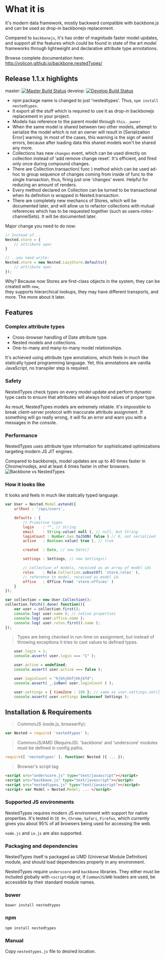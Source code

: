 # What it is

It's modern data framework, mostly backward compatible with backbone.js and can be used as drop-in backbonejs replacement.

Compared to `backbonejs`, it's has order of magnitude faster model updates, and support all the features which could be found
in state of the art model frameworks through lightweight and declarative attribute type annotations.

Browse complete documentation here: http://volicon.github.io/backbone.nestedTypes/

## Release 1.1.x highlights

master: [![Master Build Status](https://travis-ci.org/Volicon/backbone.nestedTypes.svg?branch=master)](https://travis-ci.org/Volicon/backbone.nestedTypes)
develop: [![Develop Build Status](https://travis-ci.org/Volicon/backbone.nestedTypes.svg?branch=develop)](https://travis-ci.org/Volicon/backbone.nestedTypes)

- npm package name is changed to just 'nestedtypes'. Thus, `npm install nestedtypes`.
- It export all the stuff which is required to use it as drop-in backbonejs replacement in your project.
- Models has reference to the parent model through `this._owner`
- When the same model is shared between two other models, attempt to serialize the model which is not an owner will result in [Serialization Error] warning. In most of the cases, this warning is the sign of weird errors, because after loading data this shared models won't be shared any more.
- Collections has new `changes` event, which can be used directly on collection instead of 'add remove change reset'. It's efficient, and fired only once during compound changes.
- There are Collection.transaction( func ) method which can be used ad-hoc to group sequence of changes coming from inside of func to the single transaction, thus, firing just one 'changes' event. Helpful for reducing an amount of renders.
- Every method declared on Collection can be turned to be transactional when its definition is wrapped in Nested.transaction.
- There are completely new mechancs of Stores, which will be documented later, and will allow us to refactor collections with mutual references which has to be requested together (such as users-roles-channelSets). It will be documented later.

Major change you need to do now:
```javascript
// Instead of...
Nested.store = {
    // attribute spec
}

// ..you need write:
Nested.store = new Nested.LazyStore.defaults({
    // attribute spec
});
```
Why? Because now Stores are first-class objects in the system, they can be created with `new`,  
they supports hierarchical lookups, they may have different transports, and more. The more about it later.

## Features
### Complex attribute types

* Cross-browser handling of Date attribute type.
* Nested models and collections.
* One-to-many and many-to-many model relationships.

It's achieved using attribute type annotations, which feels in much like statically typed programming language. Yet, this annotations are vanilla JavaScript, no transpiler step is required.

### Safety

NestedTypes check types on every model update and perform dynamic type casts to ensure that attributes will always hold values of proper type.

As result, NestedTypes models are extremely reliable. It's impossible to break client-server protocol with inaccurate attribute assignment. If something will go really wrong, it will fix an error and warn you with a messages in the console.

### Performance
NestedTypes uses attribute type information for sophisticated optimizations targeting modern JS JIT engines.

Compared to backbonejs, model updates are up to 40 times faster in Chrome/nodejs, and at least 4 times faster in other browsers.
![Backbone vs NestedTypes](docs/performance.jpg)

### How it looks like
It looks and feels in much like statically typed language.

```javascript
var User = Nested.Model.extend({
    urlRoot : '/api/users',

    defaults : {
        // Primitive types
        login    : "", // String
        email    : String.value( null ), // null, but String
        loginCount : Number.has.toJSON( false ) // 0, not serialized
        active   : Boolean.value( true ), // true

        created  : Date, // new Date()

        settings : Settings, // new Settings()

        // collection of models, received as an array of model ids
        roles    : Role.Collection.subsetOf( 'store.roles' ),
        // reference to model, received as model id.
        office   : Office.from( 'store.offices' )
    }
});

var collection = new User.Collection();
collection.fetch().done( function(){
    var user = collection.first();
    console.log( user.name ); // native properties
    console.log( user.office.name );
    console.log( user.roles.first().name );
});
```
> Types are being checked in run-time on assignment, but instead of throwing exceptions it tries to cast values to defined types.

```javascript
    user.login = 1;
    console.assert( user.login === "1" );

    user.active = undefined;
    console.assert( user.active === false );

    user.loginCount = "hjkhjkhfjkhjkfd";
    console.assert( _.isNan( user.loginCount ) );

    user.settings = { timeZone : 180 }; // same as user.settings.set({ timeZone : 180 })
    console.assert( user.settings instanceof Settings );
```
## Installation & Requirements
> CommonJS (node.js, browserify):

```javascript
var Nested = require( 'nestedtypes' );
```

> CommonJS/AMD (RequireJS).
> 'backbone' and 'underscore' modules must be defined in config paths.

```javascript
require([ 'nestedtypes' ], function( Nested ){ ... });
```

> Browser's script tag

```html
<script src="underscore.js" type="text/javascript"></script>
<script src="backbone.js" type="text/javascript"></script>
<script src="nestedtypes.js" type="text/javascript"></script>
<script> var Model = Nested.Model; ... </script>
```

### Supported JS environments
NestedTypes requires modern JS environment with support for native properties.
It's tested in `IE 9+`, `Chrome`, `Safari`, `Firefox`, which currently gives you about 95%
of all browsers being used for accessing the web.

`node.js` and `io.js` are also supported.

### Packaging and dependencies

NestedTypes itself is packaged as UMD (Universal Module Definition) module, and should load dependencies properly in any environment.

NestedTypes require `underscore` and `backbone` libraries. They either must be included globally with `<script>`tag or, if `CommonJS`/`AMD` loaders are used, be accessible by their standard module names.  

### bower

`bower install nestedtypes`

### npm

`npm install nestedtypes`

### Manual
Copy `nestedtypes.js` file to desired location.
